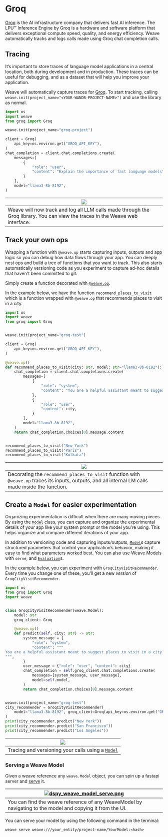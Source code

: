 # Groq

[Groq](https://groq.com/) is the AI infrastructure company that delivers fast AI inference. The LPU™ Inference Engine by Groq is a hardware and software platform that delivers exceptional compute speed, quality, and energy efficiency. Weave automatically tracks and logs calls made using Groq chat completion calls.

## Tracing

It’s important to store traces of language model applications in a central location, both during development and in production. These traces can be useful for debugging, and as a dataset that will help you improve your application.

Weave will automatically capture traces for [Groq](https://groq.com/). To start tracking, calling `weave.init(project_name="<YOUR-WANDB-PROJECT-NAME>")` and use the library as normal.

```python
import os
import weave
from groq import Groq

weave.init(project_name="groq-project")

client = Groq(
    api_key=os.environ.get("GROQ_API_KEY"),
)
chat_completion = client.chat.completions.create(
    messages=[
        {
            "role": "user",
            "content": "Explain the importance of fast language models",
        }
    ],
    model="llama3-8b-8192",
)
```

| ![](./imgs/groq/groq_weave_dasboard.png) |
|---|
| Weave will now track and log all LLM calls made through the Groq library. You can view the traces in the Weave web interface. |

## Track your own ops

Wrapping a function with `@weave.op` starts capturing inputs, outputs and app logic so you can debug how data flows through your app. You can deeply nest ops and build a tree of functions that you want to track. This also starts automatically versioning code as you experiment to capture ad-hoc details that haven't been committed to git.

Simply create a function decorated with [`@weave.op`](/guides/tracking/ops).

In the example below, we have the function `recommend_places_to_visit` which is a function wrapped with `@weave.op` that recommends places to visit in a city.

```python
import os
import weave
from groq import Groq


weave.init(project_name="groq-test")

client = Groq(
    api_key=os.environ.get("GROQ_API_KEY"),
)

@weave.op()
def recommend_places_to_visit(city: str, model: str="llama3-8b-8192"):
    chat_completion = client.chat.completions.create(
        messages=[
            {
                "role": "system",
                "content": "You are a helpful assistant meant to suggest places to visit in a city",
            },
            {
                "role": "user",
                "content": city,
            }
        ],
        model="llama3-8b-8192",
    )
    return chat_completion.choices[0].message.content


recommend_places_to_visit("New York")
recommend_places_to_visit("Paris")
recommend_places_to_visit("Kolkata")
```

| ![](./imgs/groq/groq_weave_tracing.png) |
|---|
| Decorating the `recommend_places_to_visit` function with `@weave.op` traces its inputs, outputs, and all internal LM calls made inside the function.  |

## Create a `Model` for easier experimentation

Organizing experimentation is difficult when there are many moving pieces. By using the [`Model`](../core-types/models) class, you can capture and organize the experimental details of your app like your system prompt or the model you're using. This helps organize and compare different iterations of your app. 

In addition to versioning code and capturing inputs/outputs, [`Model`](../core-types/models)s capture structured parameters that control your application’s behavior, making it easy to find what parameters worked best. You can also use Weave Models with `serve`, and [`Evaluation`](../core-types/evaluations.md)s.

In the example below, you can experiment with `GroqCityVisitRecommender`. Every time you change one of these, you'll get a new _version_ of `GroqCityVisitRecommender`.

```python
import os
from groq import Groq
import weave


class GroqCityVisitRecommender(weave.Model):
    model: str
    groq_client: Groq

    @weave.op()
    def predict(self, city: str) -> str:
        system_message = {
            "role": "system",
            "content": """
You are a helpful assistant meant to suggest places to visit in a city
""",
        }
        user_message = {"role": "user", "content": city}
        chat_completion = self.groq_client.chat.completions.create(
            messages=[system_message, user_message],
            model=self.model,
        )
        return chat_completion.choices[0].message.content


weave.init(project_name="groq-test")
city_recommender = GroqCityVisitRecommender(
    model="llama3-8b-8192", groq_client=Groq(api_key=os.environ.get("GROQ_API_KEY"))
)
print(city_recommender.predict("New York"))
print(city_recommender.predict("San Francisco"))
print(city_recommender.predict("Los Angeles"))
```

| ![](./imgs/groq/groq_weave_model.png) |
|---|
| Tracing and versioning your calls using a [`Model`](../core-types/models) |

### Serving a Weave Model

Given a weave reference any `weave.Model` object, you can spin up a fastapi server and [serve](https://wandb.github.io/weave/guides/tools/serve) it.

| [![dspy_weave_model_serve.png](./imgs/groq/groq_weave_model_version.png)](https://wandb.ai/geekyrakshit/groq-test/weave/objects/GroqCityVisitRecommender/versions/6O1xPTJ9yFx8uuCjJAlI7KgcVYxXKn7JxfmVD9AQT5Q) |
|---|
| You can find the weave reference of any WeaveModel by navigating to the model and copying it from the UI. |

You can serve your model by using the following command in the terminal:

```shell
weave serve weave:///your_entity/project-name/YourModel:<hash>
```
